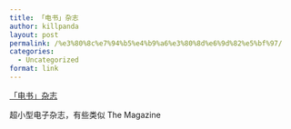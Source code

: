 ```yaml
---
title: 「电书」杂志
author: killpanda
layout: post
permalink: /%e3%80%8c%e7%94%b5%e4%b9%a6%e3%80%8d%e6%9d%82%e5%bf%97/
categories:
  - Uncategorized
format: link
---
```

[「电书」杂志][1] <div class="link_description">
  <p>
    超小型电子杂志，有些类似 The Magazine
  </p>
</div>

 [1]: http://binb.tw/ebookmag/